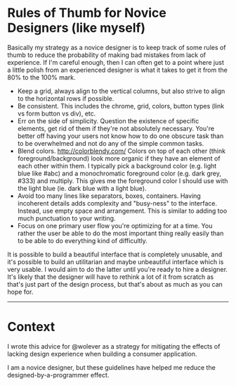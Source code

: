 # Rules of Thumb for Novice Designers (like myself)

Basically my strategy as a novice designer is to keep track of some rules of thumb to reduce the probability of making bad mistakes from lack of experience. If I'm careful enough, then I can often get to a point where just a little polish from an experienced designer is what it takes to get it from the 80% to the 100% mark.

*  Keep a grid, always align to the vertical columns, but also strive to align to the horizontal rows if possible.
*  Be consistent. This includes the chrome, grid, colors, button types (link vs form button vs div), etc.
*  Err on the side of simplicity. Question the existence of specific elements, get rid of them if they're not absolutely necessary. You're better off having your users not know how to do one obscure task than to be overwhelmed and not do any of the simple common tasks.
*  Blend colors. http://colorblendy.com/ Colors on top of each other (think foreground/background) look more organic if they have an element of each other within them. I typically pick a background color (e.g. light blue like #abc) and a monochromatic foreground color (e.g. dark grey, #333) and multiply. This gives me the foreground color I should use with the light blue (ie. dark blue with a light blue).
*  Avoid too many lines like separators, boxes, containers. Having incoherent details adds complexity and "busy-ness" to the interface. Instead, use empty space and arrangement. This is similar to adding too much punctuation to your writing.
*  Focus on one primary user flow you're optimizing for at a time. You rather the user be able to do the most important thing really easily than to be able to do everything kind of difficultly.

It is possible to build a beautiful interface that is completely unusable, and it's possible to build an utilitarian and maybe unbeautiful interface which is very usable. I would aim to do the latter until you're ready to hire a designer. It's likely that the designer will have to rethink a lot of it from scratch as that's just part of the design process, but that's about as much as you can hope for.

- - -

# Context

I wrote this advice for @wolever as a strategy for mitigating the effects of lacking design experience when building a consumer application.

I am a novice designer, but these guidelines have helped me reduce the designed-by-a-programmer effect.
